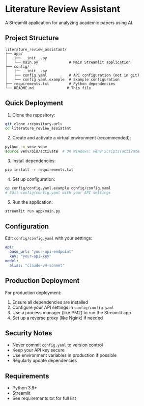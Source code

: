 # Literature Review Assistant

A Streamlit application for analyzing academic papers using AI.

## Project Structure
```
literature_review_assistant/
├── app/
│   ├── __init__.py
│   └── main.py              # Main Streamlit application
├── config/
│   ├── __init__.py
│   ├── config.yaml          # API configuration (not in git)
│   └── config.yaml.example  # Example configuration
├── requirements.txt         # Python dependencies
└── README.md               # This file
```

## Quick Deployment

1. Clone the repository:
```bash
git clone <repository-url>
cd literature_review_assistant
```

2. Create and activate a virtual environment (recommended):
```bash
python -m venv venv
source venv/bin/activate  # On Windows: venv\Scripts\activate
```

3. Install dependencies:
```bash
pip install -r requirements.txt
```

4. Set up configuration:
```bash
cp config/config.yaml.example config/config.yaml
# Edit config/config.yaml with your API settings
```

5. Run the application:
```bash
streamlit run app/main.py
```

## Configuration

Edit `config/config.yaml` with your settings:
```yaml
api:
  base_url: "your-api-endpoint"
  key: "your-api-key"
model:
  alias: "claude-v4-sonnet"
```

## Production Deployment

For production deployment:

1. Ensure all dependencies are installed
2. Configure your API settings in `config/config.yaml`
3. Use a process manager (like PM2) to run the Streamlit app
4. Set up a reverse proxy (like Nginx) if needed

## Security Notes

- Never commit `config.yaml` to version control
- Keep your API key secure
- Use environment variables in production if possible
- Regularly update dependencies

## Requirements

- Python 3.8+
- Streamlit
- See requirements.txt for full list 